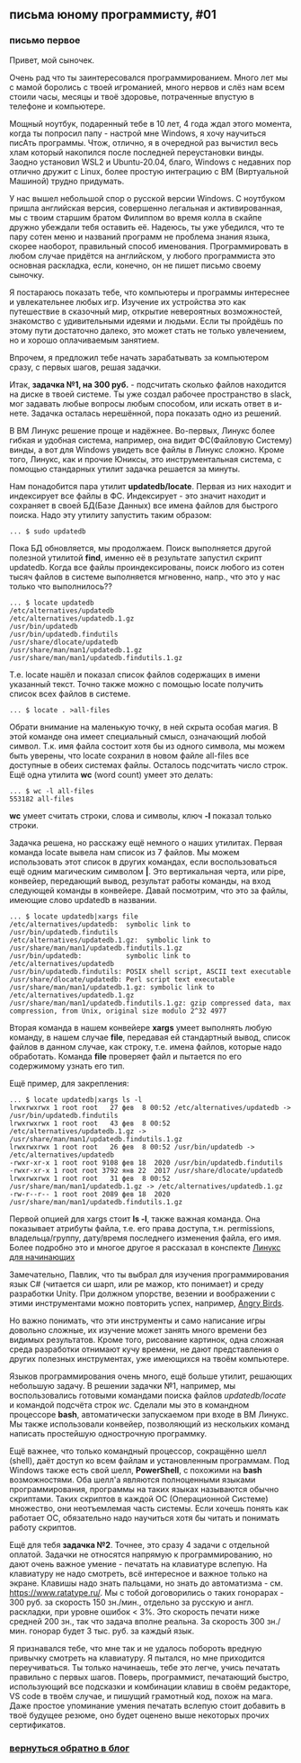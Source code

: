 ## письма юному программисту, #01

### письмо первое

Привет, мой сыночек.

Очень рад что ты заинтересовался программированием. Много лет мы с мамой
боролись с твоей игроманией, много нервов и слёз нам всем стоили часы,
месяцы и твоё здоровье, потраченные впустую в телефоне и компьютере.

Мощный ноутбук, подаренный тебе в 10 лет, 4 года ждал этого момента, когда
ты попросил папу - настрой мне Windows, я хочу научиться писАть программы.
Чтож, отлично, я в очередной раз вычистил весь хлам который накопился
после последней переустановки винды. Заодно установил WSL2 и Ubuntu-20.04,
благо, Windows с недавних пор отлично дружит с Linux, более простую
интеграцию с ВМ (Виртуальной Машиной) трудно придумать.

У нас вышел небольшой спор о русской версии Windows. С ноутбуком пришла
английская версия, совершенно легальная и активированная, мы с твоим старшим
братом Филиппом во время колла в скайпе дружно убеждали тебя оставить её.
Надеюсь, ты уже убедился, что те пару сотен меню и названий программ
не проблема знания языка, скорее наоборот, правильный способ именования.
Программировать в любом случае придётся на английском, у любого программиста
это основная раскладка, если, конечно, он не пишет письмо своему сыночку.

Я постараюсь показать тебе, что компьютеры и программы интереснее и
увлекательнее любых игр. Изучение их устройства это как путешествие
в сказочный мир, открытие невероятных возможностей, знакомство с
удивительными идеями и людьми. Если ты пройдёшь по этому пути достаточно
далеко, это может стать не только увлечением, но и хорошо оплачиваемым
занятием.

Впрочем, я предложил тебе начать зарабатывать за компьютером сразу,
с первых шагов, решая задачки.

Итак, **задачка №1, на 300 руб.** - подсчитать сколько файлов находится на
диске в твоей системе. Ты уже создал рабочее пространство в slack, мог
задавать любые вопросы любым способом, или искать ответ в и-нете. Задачка
осталась нерешённой, пора показать одно из решений.

В ВМ Линукс решение проще и надёжнее. Во-первых, Линукс более гибкая и
удобная система, например, она видит ФС(Файловую Систему) винды, а вот
для Windows увидеть все файлы в Линукс сложно. Кроме того, Линукс, как
и прочие Юниксы, это инструментальная система, с помощью стандарных
утилит задачка решается за минуты.

Нам понадобится пара утилит **updatedb/locate**. Первая из них находит
и индексирует все файлы в ФС. Индексирует - это значит находит
и сохраняет в своей БД(Базе Данных) все имена файлов для быстрого поиска.
Надо эту утилиту запустить таким образом:

    ... $ sudo updatedb

Пока БД обновляется, мы продолжаем. Поиск выполняется другой полезной
утилитой **find**, именно её в результате запустил скрипт updatedb. Когда
все файлы проиндексированы, поиск любого из сотен тысяч файлов в системе
выполняется мгновенно, напр., что это у нас только что выполнилось??

    ... $ locate updatedb
    /etc/alternatives/updatedb     
    /etc/alternatives/updatedb.1.gz
    /usr/bin/updatedb
    /usr/bin/updatedb.findutils
    /usr/share/dlocate/updatedb
    /usr/share/man/man1/updatedb.1.gz
    /usr/share/man/man1/updatedb.findutils.1.gz

Т.е. locate нашёл и показал список файлов содержащих в имени указанный текст.
Точно также можно с помощью locate получить список всех файлов в системе.

    ... $ locate . >all-files

Обрати внимание на маленькую точку, в ней скрыта особая магия. В этой команде
она имеет специальный смысл, означающий любой символ. Т.к. имя файла состоит
хотя бы из одного символа, мы можем быть уверены, что locate сохранил в новом
файле all-files все доступные в обеих системах файлы. Осталось подсчитать
число строк. Ещё одна утилита **wc** (word count) умеет это делать:

    ... $ wc -l all-files
    553182 all-files

**wc** умеет считать строки, слова и символы, ключ **-l** показал только строки.

Задачка решена, но расскажу ещё немного о наших утилитах. Первая команда
locate вывела нам список из 7 файлов. Мы можем использовать этот список
в других командах, если воспользоваться ещё одним магическим символом **|**.
Это вертикальная черта, или pipe, конвейер, передающий вывод, результат
работы команды, на вход следующей команды в конвейере. Давай посмотрим,
что это за файлы, имеющие слово updatedb в названии.

    ... $ locate updatedb|xargs file
    /etc/alternatives/updatedb:  symbolic link to /usr/bin/updatedb.findutils
    /etc/alternatives/updatedb.1.gz:  symbolic link to /usr/share/man/man1/updatedb.findutils.1.gz
    /usr/bin/updatedb:           symbolic link to /etc/alternatives/updatedb
    /usr/bin/updatedb.findutils: POSIX shell script, ASCII text executable
    /usr/share/dlocate/updatedb: Perl script text executable
    /usr/share/man/man1/updatedb.1.gz: symbolic link to /etc/alternatives/updatedb.1.gz
    /usr/share/man/man1/updatedb.findutils.1.gz: gzip compressed data, max compression, from Unix, original size modulo 2^32 4977


Вторая команда в нашем конвейере **xargs** умеет выполнять любую команду,
в нашем случае **file**, передавая ей стандартный вывод, список файлов в
данном случае, как строку, т.е. имена файлов, которые надо обработать.
Команда **file** проверяет файл и пытается по его содержимому узнать его тип.

Ещё пример, для закрепления:

    ... $ locate updatedb|xargs ls -l
    lrwxrwxrwx 1 root root   27 фев  8 00:52 /etc/alternatives/updatedb -> /usr/bin/updatedb.findutils
    lrwxrwxrwx 1 root root   43 фев  8 00:52 /etc/alternatives/updatedb.1.gz -> /usr/share/man/man1/updatedb.findutils.1.gz
    lrwxrwxrwx 1 root root   26 фев  8 00:52 /usr/bin/updatedb -> /etc/alternatives/updatedb
    -rwxr-xr-x 1 root root 9108 фев 18  2020 /usr/bin/updatedb.findutils
    -rwxr-xr-x 1 root root 3792 янв 22  2017 /usr/share/dlocate/updatedb
    lrwxrwxrwx 1 root root   31 фев  8 00:52 /usr/share/man/man1/updatedb.1.gz -> /etc/alternatives/updatedb.1.gz
    -rw-r--r-- 1 root root 2089 фев 18  2020 /usr/share/man/man1/updatedb.findutils.1.gz

Первой опцией для xargs стоит **ls -l**, также важная команда. Она показывает
атрибуты файла, т.е. его права доступа, т.н. permissions, владельца/группу,
дату/время последнего изменения файла, его имя. Более подробно это и многое
другое я рассказал в конспекте [Линукс для начинающих](https://ophilon.github.io/gomelug/articles/konspect.html)

Замечательно, Павлик, что ты выбрал для изучения программирования язык C#
(читается си шарп, или ре мажор, кто понимает) и среду разработки Unity.
При должном упорстве, везении и воображении с этими инструментами можно
повторить успех, например, [Angry Birds](https://habr.com/ru/company/nevosoft/blog/159803/).

Но важно понимать, что эти инструменты и само написание игры довольно
сложные, их изучение может занять много времени без видимых результатов.
Кроме того, рисование картинок, одна сложная среда разработки отнимают
кучу времени, не дают представления о других полезных инструментах,
уже имеющихся на твоём компьютере.

Языков программирования очень много, ещё больше утилит, решающих небольшую
задачу. В решении задачки №1, например, мы воспользовались готовыми командами
поиска файлов *updatedb/locate* и командой подсчёта строк *wc*. Сделали
мы это в командном процессоре **bash**, автоматически запускаемом при
входе в ВМ Линукс. Мы также использовали конвейер, позволяющий из нескольких
команд написать простейшую однострочную программку.

Ещё важнее, что только командный процессор, сокращённо шелл (shell), даёт
доступ ко всем файлам и установленным программам. Под Windows также есть
свой шелл, **PowerShell**, с похожими на **bash** возможностями. Оба шелл'а
являются полноценными языками программирования, программы на таких языках
называются обычно скриптами. Таких скриптов в каждой ОС (Операционной
Системе) множество, они неотъемлемая часть системы. Если хочешь понять
как работает ОС, обязательно надо научиться хотя бы читать и понимать
работу скриптов.

Ещё для тебя **задачка №2**. Точнее, это сразу 4 задачи с отдельной оплатой.
Задачки не относятся напрямую к программированию, но дают очень важное
умение - печатать на клавиатуре вслепую. На клавиатуру не надо смотреть,
всё интересное и важное только на экране. Клавишы надо знать пальцами,
но знать до автоматизма - см. <https://www.ratatype.ru/>.
Мы с тобой договорились о таких гонорарах - 300 руб. за скорость
150 зн./мин., отдельно за русскую и англ. раскладки, при уровне
ошибок < 3%. Это скорость печати ниже средней 200 зн.,
так что задача вполне реальна. За скорость 300 зн./мин. гонорар
будет 3 тыс. руб. за каждый язык.

Я признавался тебе, что мне так и не удалось побороть вредную привычку
смотреть на клавиатуру. Я пытался, но мне приходится переучиваться.
Ты только начинаешь, тебе это легче, учись печатать правильно с первых шагов.
Поверь, программист, печатающий быстро, использующий все подсказки и
комбинации клавиш в своём редакторе, VS code в твоём случае,
и пишущий грамотный код, похож на мага. Даже простое упоминание
умения печатать вслепую стоит добавить в твоё будущее резюме,
оно будет оценено выше некоторых прочих сертификатов.

###            **[вернуться обратно в блог](index.md)**